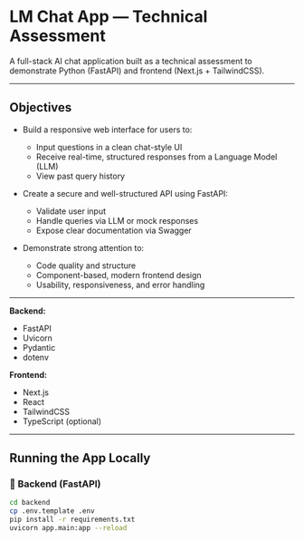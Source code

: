 # LM Chat App — Technical Assessment

A full-stack AI chat application built as a technical assessment to demonstrate Python (FastAPI) and frontend (Next.js + TailwindCSS).

---

## Objectives

- Build a responsive web interface for users to:
  - Input questions in a clean chat-style UI
  - Receive real-time, structured responses from a Language Model (LLM)
  - View past query history

- Create a secure and well-structured API using FastAPI:
  - Validate user input
  - Handle queries via LLM or mock responses
  - Expose clear documentation via Swagger

- Demonstrate strong attention to:
  - Code quality and structure
  - Component-based, modern frontend design
  - Usability, responsiveness, and error handling

---
**Backend:**  
- FastAPI  
- Uvicorn  
- Pydantic  
- dotenv

**Frontend:**  
- Next.js  
- React  
- TailwindCSS  
- TypeScript (optional)

---

## Running the App Locally

### 🔹 Backend (FastAPI)

```bash
cd backend
cp .env.template .env
pip install -r requirements.txt
uvicorn app.main:app --reload
